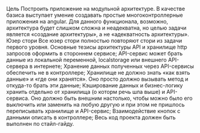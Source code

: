 Цель
Построить приложение на модульной архитектуре. В качестве базиса выступает умение создавать простые многоконтроллерные приложения на angular. Для данного функционала, возможно, архитектура будет слишком сложна и неадекватна, но целью задачи является «создание архитектуры», а не «адекватность архитектуры».
Юзер стори
Все юзер стори полностью повторяют стори из задачи первого уровня.
Основные тезисы архитектуры
API и хранилище http запросов оформить в стороннем сервисе;
API-сервис может брать данные из локальной переменной, localstorage или внешнего API-сервера в интернете;
Хранение данных полученных через API-сервисы обеспечить не в контроллере;
Хранилище не должно знать «как взять данные» и «где они хранятся». Оно просто должно вызывать метод и откуда-то брать эти данные;
Кэширование данных и бизнес-логику хранить отдельно от хранилища (о которм речь шла выше) и API-сервиса. Оно должно быть внешним настолько, чтобы можно было его выключить или заменить на любую другую и при этом не пришлось переписывать хранилище и API-сервис;
Взаимодействие кнопок с данными описать в контроллере;
Весь код проекта должен быть выполнен по стайл-гайду.
